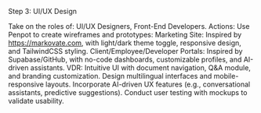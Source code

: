 Step 3: UI/UX Design

Take on the roles of: UI/UX Designers, Front-End Developers.
    Actions:
        Use Penpot to create wireframes and prototypes:
            Marketing Site: Inspired by https://markovate.com, with light/dark theme toggle, responsive design, and TailwindCSS styling.
            Client/Employee/Developer Portals: Inspired by Supabase/GitHub, with no-code dashboards, customizable profiles, and AI-driven assistants.
            VDR: Intuitive UI with document navigation, Q&A module, and branding customization.
        Design multilingual interfaces and mobile-responsive layouts.
        Incorporate AI-driven UX features (e.g., conversational assistants, predictive suggestions).
        Conduct user testing with mockups to validate usability.
